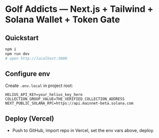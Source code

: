 # Golf Addicts — Next.js + Tailwind + Solana Wallet + Token Gate

## Quickstart
```bash
npm i
npm run dev
# open http://localhost:3000
```

## Configure env
Create `.env.local` in project root:
```
HELIUS_API_KEY=your_helius_key_here
COLLECTION_GROUP_VALUE=THE_VERIFIED_COLLECTION_ADDRESS
NEXT_PUBLIC_SOLANA_RPC=https://api.mainnet-beta.solana.com
```

## Deploy (Vercel)
- Push to GitHub, import repo in Vercel, set the env vars above, deploy.
